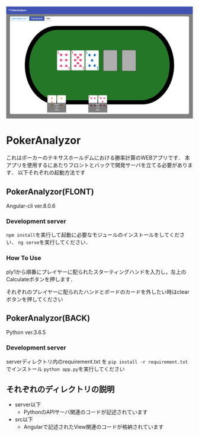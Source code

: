 ![スクリーンショット](screenshot.png)

# PokerAnalyzor
これはポーカーのテキサスホールデムにおける勝率計算のWEBアプリです．
本アプリを使用するにあたりフロントとバックで開発サーバを立てる必要があります．
以下それぞれの起動方法です

## PokerAnalyzor(FLONT)
Angular-cli ver.8.0.6

### Development server
`npm install`を実行して起動に必要なモジュールのインストールをしてください．
`ng serve`を実行してください．

### How To Use
ply1から順番にプレイヤーに配られたスターティングハンドを入力し，左上のCalculateボタンを押します．

それぞれのプレイヤーに配られたハンドとボードのカードを外したい時はclearボタンを押してください

## PokerAnalyzor(BACK)
Python ver.3.6.5

### Development server
serverディレクトリ内のrequirement.txt を `pip install -r requirement.txt`でインストール
`python app.py`を実行してください

## それぞれのディレクトリの説明
- server以下
    - PythonのAPIサーバ関連のコードが記述されています
- src以下
    - Angularで記述されたView関連のコードが格納されています


